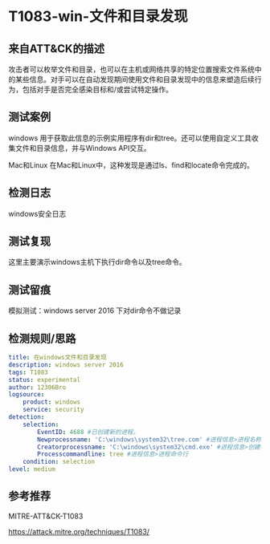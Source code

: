 # T1083-win-文件和目录发现

## 来自ATT&CK的描述

攻击者可以枚举文件和目录，也可以在主机或网络共享的特定位置搜索文件系统中的某些信息。对手可以在自动发现期间使用文件和目录发现中的信息来塑造后续行为，包括对手是否完全感染目标和/或尝试特定操作。

## 测试案例

windows
用于获取此信息的示例实用程序有dir和tree。还可以使用自定义工具收集文件和目录信息，并与Windows API交互。

Mac和Linux
在Mac和Linux中，这种发现是通过ls、find和locate命令完成的。

## 检测日志

windows安全日志

## 测试复现

这里主要演示windows主机下执行dir命令以及tree命令。

## 测试留痕

模拟测试：windows server 2016 下对dir命令不做记录

## 检测规则/思路

```yml
title: 在windows文件和目录发现
description: windows server 2016
tags: T1083
status: experimental
author: 12306Bro
logsource:
    product: windows
    service: security
detection:
    selection:
        EventID: 4688 #已创建新的进程。
        Newprocessname: 'C:\windows\system32\tree.com' #进程信息>进程名称
        Creatorprocessname: 'C:\windows\system32\cmd.exe' #进程信息>创建者进程名称
        Processcommandline: tree #进程信息>进程命令行
    condition: selection
level: medium
```

## 参考推荐

MITRE-ATT&CK-T1083

<https://attack.mitre.org/techniques/T1083/>
